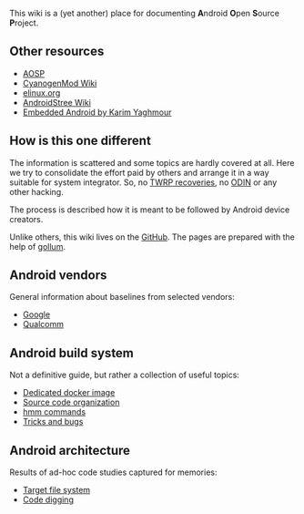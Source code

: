 This wiki is a (yet another) place for documenting **A**ndroid **O**pen **S**ource **P**roject.

## Other resources

* [AOSP](https://source.android.com/)
* [CyanogenMod Wiki](https://wiki.cyanogenmod.org/w/Main_Page)
* [elinux.org](http://elinux.org/Category:Android)
* [AndroidStree Wiki](http://wiki.androidstreet.net/)
* [Embedded Android by Karim Yaghmour](http://shop.oreilly.com/product/0636920021094.do)

## How is this one different

The information is scattered and some topics are hardly covered at all. Here we try to consolidate the effort paid by others and arrange it in a way suitable for system integrator. So, no [TWRP recoveries](https://twrp.me/), no [ODIN](http://www.droidviews.com/download-odin-tool-for-samsung-galaxy-devices-all-versions/) or any other hacking.

The process is described how it is meant to be followed by Android device creators.

Unlike others, this wiki lives on the [GitHub](https://github.com/RomanSaveljev/aosp-wiki). The pages are prepared with the help of [gollum](https://github.com/gollum/gollum).

## Android vendors

General information about baselines from selected vendors:

* [Google](vendors/Android-by-Google)
* [Qualcomm](vendors/Android-by-Qualcomm)

## Android build system

Not a definitive guide, but rather a collection of useful topics:

* [Dedicated docker image](android-build-system/docker-image.md)
* [Source code organization](android-build-system/source-code-organization.md)
* [hmm commands](android-build-system/hmm-commands.md)
* [Tricks and bugs](android-build-system/tricks-and-bugs.md)

## Android architecture

Results of ad-hoc code studies captured for memories:

* [Target file system](android-architecture/target-file-system.md)
* [Code digging](android-architecture/code-digging.md)
